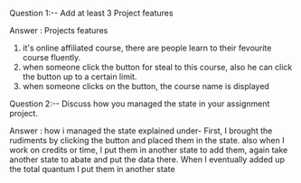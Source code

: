 Question 1:-- Add at least 3 Project features

Answer : Projects features 
 1. it's online affiliated course, there are people learn to their fevourite course fluently. 
 2. when someone click the button for steal to this course, also he can click the button up to a certain limit. 
 3. when someone clicks on the button, the course name is displayed 
 
 
 Question 2:-- Discuss how you managed the state in your assignment project.

 Answer : how i managed the state explained under- 
 First, I brought the rudiments by clicking the button and placed them in the state. also when I work on credits or time, I put them in another state to add them, again take another state to abate and put the data there. When I eventually added up the total quantum I put them in another state 
